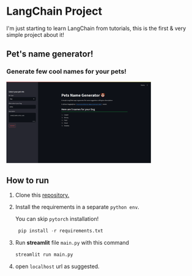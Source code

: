 # LangChain Project

I'm just starting to learn LangChain from tutorials, this is the first & very simple project about it!

## Pet's name generator!


### **Generate few cool names for your pets!**

<img src="ui.png" width=75%>

## How to run

1. Clone this [repository.]()
2. Install the requirements in a separate `python env`.    

    You can skip `pytorch` installation!
   ```python
    pip install -r requirements.txt
   ```
3. Run **streamlit** file `main.py` with this command
   
   ```bash
   streamlit run main.py
   ```
4. open `localhost` url as suggested.